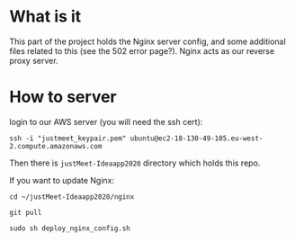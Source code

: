# What is it

This part of the project holds the Nginx server config, and some additional files related to this (see the 502 error page?). 
Nginx acts as our reverse proxy server.

# How to server

login to our AWS server (you will need the ssh cert):

`ssh -i "justmeet_keypair.pem" ubuntu@ec2-18-130-49-105.eu-west-2.compute.amazonaws.com`

Then there is `justMeet-Ideaapp2020` directory which holds this repo.

If you want to update Nginx:

`cd ~/justMeet-Ideaapp2020/nginx`

`git pull`

`sudo sh deploy_nginx_config.sh`